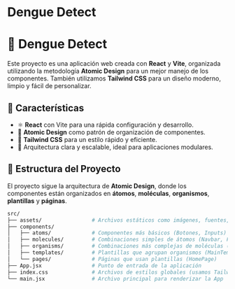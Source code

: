 # Dengue Detect

# 🧬 Dengue Detect

Este proyecto es una aplicación web creada con **React** y **Vite**, organizada utilizando la metodología **Atomic Design** para un mejor manejo de los componentes. También utilizamos **Tailwind CSS** para un diseño moderno, limpio y fácil de personalizar.

## 🚀 Características

- ⚛️ **React** con Vite para una rápida configuración y desarrollo.
- 🧬 **Atomic Design** como patrón de organización de componentes.
- 🎨 **Tailwind CSS** para un estilo rápido y eficiente.
- 📄 Arquitectura clara y escalable, ideal para aplicaciones modulares.

## 📂 Estructura del Proyecto

El proyecto sigue la arquitectura de **Atomic Design**, donde los componentes están organizados en **átomos**, **moléculas**, **organismos**, **plantillas** y **páginas**.

```bash
src/
├── assets/                # Archivos estáticos como imágenes, fuentes, etc.
├── components/
│   ├── atoms/             # Componentes más básicos (Botones, Inputs)
│   ├── molecules/         # Combinaciones simples de átomos (Navbar, Formularios)
│   ├── organisms/         # Combinaciones más complejas de moléculas (Header)
│   ├── templates/         # Plantillas que agrupan organismos (MainTemplate)
│   └── pages/             # Páginas que usan plantillas (HomePage)
├── App.jsx                # Punto de entrada de la aplicación
├── index.css              # Archivos de estilos globales (usamos Tailwind aquí)
└── main.jsx               # Archivo principal para renderizar la App
```
